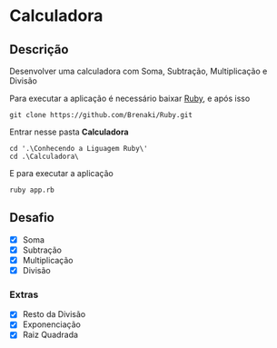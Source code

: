 # Calculadora

## Descrição
Desenvolver uma calculadora com Soma, Subtração, Multiplicação e Divisão

Para executar a aplicação é necessário baixar [Ruby](www.rubyinstaller.org), e após isso
```
git clone https://github.com/Brenaki/Ruby.git
```

Entrar nesse pasta **Calculadora**
```
cd '.\Conhecendo a Liguagem Ruby\'
cd .\Calculadora\
```

E para executar a aplicação
```
ruby app.rb
```
## Desafio

- [x] Soma
- [x] Subtração
- [x] Multiplicação
- [x] Divisão

### Extras  
- [x] Resto da Divisão
- [x] Exponenciação
- [x] Raiz Quadrada
